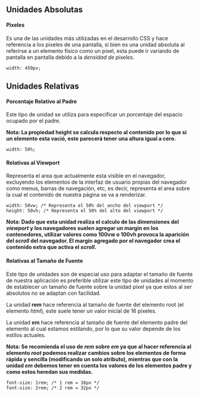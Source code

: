 ## Unidades Absolutas

#### Pixeles

Es una de las unidades más utilizadas en el desarrollo CSS y hace referencia a los pixeles de una pantalla, si bien es una unidad absoluta al referirse a un elemento físico como un pixel, esta puede ir variando de pantalla en pantalla debido a la *densidad de pixeles*.

```
width: 450px;
```
## Unidades Relativas
#### Porcentaje Relativo al Padre

Este tipo de unidad se utiliza para especificar un porcentaje del espacio ocupado por el padre.

**Nota: La propiedad height se calcula respecto al contenido por lo que si un elemento esta vació, este parecerá tener una altura igual a cero.**

```
width: 50%;
```
#### Relativas al Viewport

Representa el area que actualmente esta visible en el navegador, excluyendo los elementos de la interfaz de usuario propias del navegador como menus, barras de navegación, etc, es decir, representa el area sobre la cual el contenido de nuestra página se va a renderizar.

```
width: 50vw; /* Representa el 50% del ancho del viewport */
height: 50vh; /* Representa el 50% del alto del viewport */
```

**Nota: Dado que esta unidad realiza el calculo de las dimensiones del *viewport* y los navegadores suelen agregar un margin en los contenedores, utilizar valores como 100vw o 100vh provoca la aparición del *scroll* del navegador. El margin agregado por el navegador crea el contenido extra que activa el *scroll*.**
#### Relativas al Tamaño de Fuente

Este tipo de unidades son de especial uso para adaptar el tamaño de fuente de nuestra aplicación es preferible utilizar este tipo de unidades al momento de establecer un tamaño de fuente sobre la unidad pixel ya que estos al ser absolutos no se adaptan con facilidad.

La unidad **rem** hace referencia al tamaño de fuente del elemento root (el elemento *html*), este suele tener un valor inicial de 16 pixeles.

La unidad **em** hace referencia al tamaño de fuente del elemento padre del elemento al cual estamos estilando, por lo que su valor depende de los estilos actuales.

**Nota: Se recomienda el uso de *rem* sobre *em* ya que al hacer referencia al elemento *root* podemos realizar cambios sobre los elementos de forma rápida y sencilla (modificando un solo atributo), mientras que con la unidad *em* debemos tener en cuenta los valores de los elementos padre y como estos heredan sus medidas.**

```
font-size: 1rem; /* 1 rem = 16px */
font-size: 2rem; /* 2 rem = 32px */
```